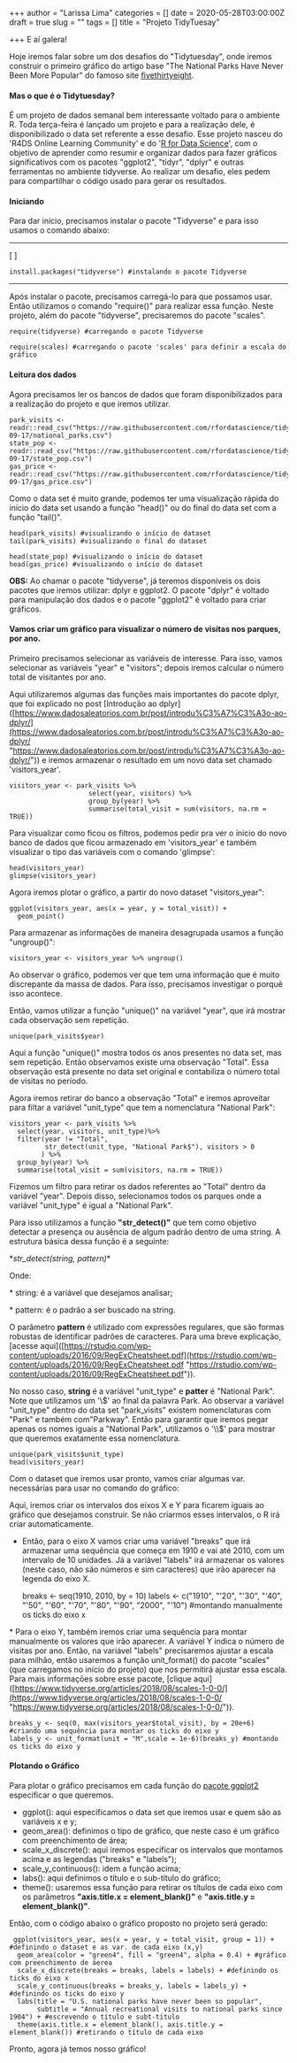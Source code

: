 +++
author = "Larissa Lima"
categories = []
date = 2020-05-28T03:00:00Z
draft = true
slug = ""
tags = []
title = "Projeto TidyTuesay"

+++
E aí galera!

Hoje iremos falar sobre um dos desafios do "Tidytuesday", onde iremos construir o primeiro gráfico do artigo base "The National Parks Have Never Been More Popular" do famoso site [fivethirtyeight](https://fivethirtyeight.com/features/the-national-parks-have-never-been-more-popular/).

#### Mas o que é o Tidytuesday?

É um projeto de dados semanal bem interessante voltado para o ambiente R. Toda terça-feira é lançado um projeto e para a realização dele, é disponibilizado o data set referente a esse desafio. Esse projeto nasceu do 'R4DS Online Learning Community' e do '[R for Data Science](https://r4ds.had.co.nz/)', com o objetivo de aprender como resumir e organizar dados para fazer gráficos significativos com os pacotes "ggplot2", "tidyr", "dplyr" e outras ferramentas no ambiente tidyverse. Ao realizar um desafio, eles pedem para compartilhar o código usado para gerar os resultados.

#### **Iniciando**

Para dar início, precisamos instalar o pacote "Tidyverse" e para isso usamos o comando abaixo:

***

\[ \]

    install.packages("tidyverse") #instalando o pacote Tidyverse

***

Após instalar o pacote, precisamos carregá-lo para que possamos usar. Então utilizamos o comando "require()" para realizar essa função. Neste projeto, além do pacote "tidyverse", precisaremos do pacote "scales".

    require(tidyverse) #carregando o pacote Tidyverse
    
    require(scales) #carregando o pacote 'scales' para definir a escala do gráfico

#### **Leitura dos dados**

Agora precisamos ler os bancos de dados que foram disponibilizados para a realização do projeto e que iremos utilizar.

    park_visits <- readr::read_csv("https://raw.githubusercontent.com/rfordatascience/tidytuesday/master/data/2019/2019-09-17/national_parks.csv")
    state_pop <- readr::read_csv("https://raw.githubusercontent.com/rfordatascience/tidytuesday/master/data/2019/2019-09-17/state_pop.csv")
    gas_price <- readr::read_csv("https://raw.githubusercontent.com/rfordatascience/tidytuesday/master/data/2019/2019-09-17/gas_price.csv")

Como o data set é muito grande, podemos ter uma visualização rápida do início do data set usando a função "head()" ou do final do data set com a função "tail()".

    head(park_visits) #visualizando o início do dataset
    tail(park_visits) #visualizando o final do dataset
    
    head(state_pop) #visualizando o início do dataset
    head(gas_price) #visualizando o início do dataset

**OBS:** Ao chamar o pacote "tidyverse", já teremos disponíveis os dois pacotes que iremos utilizar: dplyr e ggplot2. O pacote "dplyr" é voltado para manipulação dos dados e o pacote "ggplot2" é voltado para criar gráficos.

#### Vamos criar um gráfico para visualizar o número de visitas nos parques, por ano.

Primeiro precisamos selecionar as variáveis de interesse. Para isso, vamos selecionar as variáveis "year" e "visitors"; depois iremos calcular o número total de visitantes por ano.

Aqui utilizaremos algumas das funções mais importantes do pacote dplyr, que foi explicado no post \[Introdução ao dplyr\]([https://www.dadosaleatorios.com.br/post/introdu%C3%A7%C3%A3o-ao-dplyr/](https://www.dadosaleatorios.com.br/post/introdu%C3%A7%C3%A3o-ao-dplyr/ "https://www.dadosaleatorios.com.br/post/introdu%C3%A7%C3%A3o-ao-dplyr/")) e iremos armazenar o resultado em um novo data set chamado 'visitors_year'.

    visitors_year <- park_visits %>%
                        select(year, visitors) %>%
                        group_by(year) %>%
                        summarise(total_visit = sum(visitors, na.rm = TRUE))

Para visualizar como ficou os filtros, podemos pedir pra ver o ínicio do novo banco de dados que ficou armazenado em 'visitors_year' e também visualizar o tipo das variáveis com o comando 'glimpse':

    head(visitors_year)
    glimpse(visitors_year)

Agora iremos plotar o gráfico, a partir do novo dataset "visitors_year":

    ggplot(visitors_year, aes(x = year, y = total_visit)) +
      geom_point()

Para armazenar as informações de maneira desagrupada usamos a função "ungroup()":

    visitors_year <- visitors_year %>% ungroup()

Ao observar o gráfico, podemos ver que tem uma informação que é muito discrepante da massa de dados. Para isso, precisamos investigar o porquê isso acontece.

Então, vamos utilizar a função "unique()" na variável "year", que irá mostrar cada observação sem repetição.

    unique(park_visits$year)

Aqui a função "unique()" mostra todos os anos presentes no data set, mas sem repetição. Então observamos existe uma observação "Total". Essa observação está presente no data set original e contabiliza o número total de visitas no período.

Agora iremos retirar do banco a observação "Total" e iremos aproveitar para filtar a variável "unit_type" que tem a nomenclatura "National Park":

    visitors_year <- park_visits %>%
      select(year, visitors, unit_type)%>%
      filter(year != "Total", 
             str_detect(unit_type, "National Park$"), visitors > 0
            ) %>%
      group_by(year) %>%
      summarise(total_visit = sum(visitors, na.rm = TRUE))
    

Fizemos um filtro para retirar os dados referentes ao "Total" dentro da variável "year". Depois disso, selecionamos todos os parques onde a variável "unit_type" é igual a "National Park". 

Para isso utilizamos a função **"str_detect()"** que tem como objetivo detectar a presença ou ausência de algum padrão dentro de uma string. A estrutura básica dessa função é a seguinte:

\**str_detect(string, pattern)**

Onde: 

\* string: é a variável que desejamos analisar; 

\* pattern: é o padrão a ser buscado na string. 

O parâmetro **pattern** é utilizado com expressões regulares, que são formas robustas de identificar padrões de caracteres. Para uma breve explicação, \[acesse aqui\]([https://rstudio.com/wp-content/uploads/2016/09/RegExCheatsheet.pdf](https://rstudio.com/wp-content/uploads/2016/09/RegExCheatsheet.pdf "https://rstudio.com/wp-content/uploads/2016/09/RegExCheatsheet.pdf")).

No nosso caso, **string** é a variável "unit_type" e **patter** é "National Park". Note que utilizamos um '\\$' ao final da palavra Park. Ao observar a variável "unit_type" dentro do data set "park_visits" existem nomenclaturas com "Park" e também com"Parkway". Então para garantir que iremos pegar apenas os nomes iguais a "National Park", utilizamos o '\\$' para mostrar que queremos exatamente essa nomenclatura.

    unique(park_visits$unit_type)
    head(visitors_year)

Com o dataset que iremos usar pronto, vamos criar algumas var. necessárias para usar no comando do gráfico:

Aqui, iremos criar os intervalos dos eixos X e Y para ficarem iguais ao gráfico que desejamos construir. Se não criarmos esses intervalos, o R irá criar automaticamente.

* Então, para o eixo X vamos criar uma variável "breaks" que irá armazenar uma sequência que começa em 1910 e vai até 2010, com um intervalo de 10 unidades. Já a variável "labels" irá armazenar os valores (neste caso, não são números e sim caracteres) que irão aparecer na legenda do eixo X.

    breaks <- seq(1910, 2010, by = 10) 
    labels <- c("1910", "'20", "'30", "'40", "'50", "'60", "'70", "'80", "'90", "2000", "'10") #montando manualmente os ticks do eixo x

\* Para o eixo Y, também iremos criar uma sequência para montar manualmente os valores que irão aparecer. A variável Y indica o número de visitas por ano. Então, na variável "labels" precisaremos ajustar a escala para milhão, então usaremos a função unit_format() do pacote "scales" (que carregamos no início do projeto) que nos permitirá ajustar essa escala. Para mais informações sobre esse pacote, \[clique aqui\]([https://www.tidyverse.org/articles/2018/08/scales-1-0-0/](https://www.tidyverse.org/articles/2018/08/scales-1-0-0/ "https://www.tidyverse.org/articles/2018/08/scales-1-0-0/")).

    breaks_y <- seq(0, max(visitors_year$total_visit), by = 20e+6) #criando uma sequência para montar os ticks do eixo y
    labels_y <- unit_format(unit = "M",scale = 1e-6)(breaks_y) #montando os ticks do eixo y

#### Plotando o Gráfico

Para plotar o gráfico precisamos em cada função do [pacote ggplot2](https://ggplot2.tidyverse.org/) especificar o que queremos.

* ggplot(): aqui especificamos o data set que iremos usar e quem são as variáveis x e y;
* geom_area(): definimos o tipo de gráfico, que neste caso é um gráfico com preenchimento de área;
* scale_x_discrete(): aqui iremos especificar os intervalos que montamos acima e as legendas ("breaks" e "labels");
* scale_y_continuous(): idem a função acima;
* labs(): aqui definimos o título e o sub-título do gráfico;
* theme(): usaremos essa função para retirar os títulos de cada eixo com os parâmetros **"axis.title.x = element_blank()"** e **"axis.title.y = element_blank()"**.

Então, com o código abaixo o gráfico proposto no projeto será gerado:

     ggplot(visitors_year, aes(x = year, y = total_visit, group = 1)) + #definindo o dataset e as var. de cada eixo (x,y)
      geom_area(color = "green4", fill = "green4", alpha = 0.4) + #gráfico com preenchimento de áerea
      scale_x_discrete(breaks = breaks, labels = labels) + #definindo os ticks do eixo x
      scale_y_continuous(breaks = breaks_y, labels = labels_y) + #definindo os ticks do eixo y
      labs(title = "U.S. national parks have never been so popular", 
           subtitle = "Annual recreational visits to national parks since 1904") + #escrevendo o título e subt-título
      theme(axis.title.x = element_blank(), axis.title.y = element_blank()) #retirando o título de cada eixo
      

Pronto, agora já temos nosso gráfico!